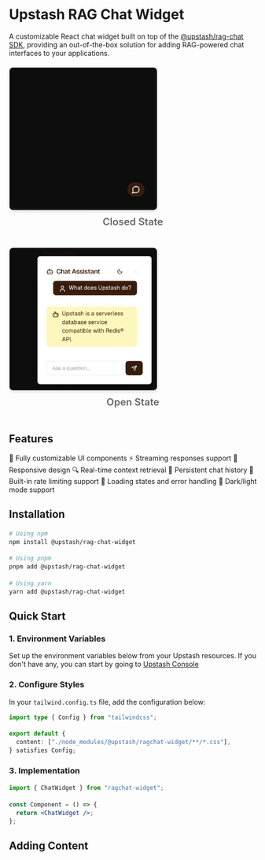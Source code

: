 # Upstash RAG Chat Widget

A customizable React chat widget built on top of the [@upstash/rag-chat SDK](), providing an out-of-the-box solution for adding RAG-powered chat interfaces to your applications.

<div style="display: flex; gap: 20px; margin: 20px 0; flex-wrap: wrap;">
  <div style="flex: 1; min-width: 300px;">
    <img 
      src="./public/images/widget-closed.png" 
      alt="RAG Chat Widget - Closed State" 
      style="border: 1px solid #e5e7eb; border-radius: 8px; box-shadow: 0 4px 6px -1px rgba(0, 0, 0, 0.1);"
      width="300"
    />
    <p style="text-align: center; color: #666; margin-top: 8px; font-weight: 600; font-size: 20px;">Closed State</p>
  </div>
  <div style="flex: 1; min-width: 300px;">
    <img 
      src="./public/images/widget-open.png" 
      alt="RAG Chat Widget - Open State" 
      style="border: 1px solid #e5e7eb; border-radius: 8px; box-shadow: 0 4px 6px -1px rgba(0, 0, 0, 0.1);"
      width="300"
    />
    <p style="text-align: center; color: #666; margin-top: 8px; font-weight: 600; font-size: 20px;">Open State</p>
  </div>
</div>

## Features

🎨 Fully customizable UI components
⚡ Streaming responses support
📱 Responsive design
🔍 Real-time context retrieval
💾 Persistent chat history
🎯 Built-in rate limiting support
🔄 Loading states and error handling
🎨 Dark/light mode support

## Installation

```bash
# Using npm
npm install @upstash/rag-chat-widget

# Using pnpm
pnpm add @upstash/rag-chat-widget

# Using yarn
yarn add @upstash/rag-chat-widget
```

## Quick Start

### 1. Environment Variables

Set up the environment variables below from your Upstash resources. If you don't have any, you can start by going to [Upstash Console](https://console.upstash.com)

### 2. Configure Styles

In your `tailwind.config.ts` file, add the configuration below:

```ts
import type { Config } from "tailwindcss";

export default {
  content: ["./node_modules/@upstash/ragchat-widget/**/*.css"],
} satisfies Config;
```

### 3. Implementation

```jsx
import { ChatWidget } from "ragchat-widget";

const Component = () => {
  return <ChatWidget />;
};
```

## Adding Content
